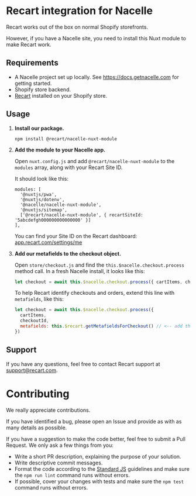 # Recart integration for Nacelle

Recart works out of the box on normal Shopify storefronts. 

However, if you have a Nacelle site, you need to install this Nuxt module to make Recart work.

## Requirements

- A Nacelle project set up locally. See https://docs.getnacelle.com for getting started.
- Shopify store backend.
- [Recart](https://recart.com/) installed on your Shopify store.

## Usage

1. **Install our package.**

    ```
    npm install @recart/nacelle-nuxt-module
    ```

2. **Add the module to your Nacelle app.**

    Open `nuxt.config.js` and add `@recart/nacelle-nuxt-module` to the `modules` array, along with your Recart Site ID.
    
    It should look like this:

    ```
    modules: [
      '@nuxtjs/pwa',
      '@nuxtjs/dotenv',
      '@nacelle/nacelle-nuxt-module',
      '@nuxtjs/sitemap',
      ['@recart/nacelle-nuxt-module', { recartSiteId: '5abcdefgh000000000000000' }]
    ],
    ```

    You can find your Site ID on the Recart dashboard: [app.recart.com/settings/me](https://app.recart.com/settings/me)

3. **Add our metafields to the checkout object.**

    Open `store/checkout.js` and find the `this.$nacelle.checkout.process` method call. In a fresh Nacelle install, it looks like this:

    ```js
    let checkout = await this.$nacelle.checkout.process({ cartItems, checkoutId })
    ```

    To help Recart identify checkouts and orders, extend this line with `metafields`, like this:

    ```js
    let checkout = await this.$nacelle.checkout.process({
      cartItems,
      checkoutId,
      metafields: this.$recart.getMetafieldsForCheckout() // <-- add this line
    })
    ```

## Support

If you have any questions, feel free to contact Recart support at [support@recart.com](mailto:support@recart.com).

# Contributing

We really appreciate contributions.

If you have identified a bug, please open an Issue and provide as with as many details as possible.

If you have a suggestion to make the code better, feel free to submit a Pull Request. We only ask a few things from you:

- Write a short PR description, explaining the purpose of your solution.
- Write descriptive commit messages.
- Format the code according to the [Standard JS](https://standardjs.com/) guidelines and make sure the `npm run lint` command runs without errors.
- If possible, cover your changes with tests and make sure the `npm test` command runs without errors.

